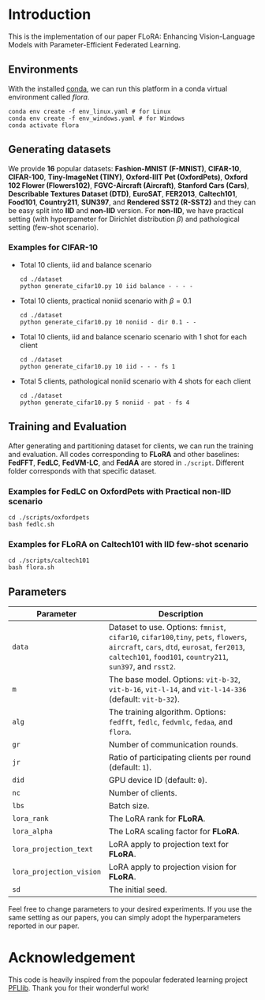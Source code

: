 # Introduction

This is the implementation of our paper FLoRA: Enhancing Vision-Language Models with Parameter-Efficient Federated Learning. 


## Environments
With the installed [conda](https://repo.anaconda.com/miniconda/Miniconda3-latest-Linux-x86_64.sh), we can run this platform in a conda virtual environment called *flora*. 
```
conda env create -f env_linux.yaml # for Linux
conda env create -f env_windows.yaml # for Windows
conda activate flora
```

## Generating datasets

We provide **16** popular datasets: **Fashion-MNIST (F-MNIST)**, **CIFAR-10**, **CIFAR-100**, **Tiny-ImageNet (TINY)**, **Oxford-IIIT Pet (OxfordPets)**, **Oxford 102 Flower (Flowers102)**, **FGVC-Aircraft (Aircraft)**, **Stanford Cars (Cars)**, **Describable Textures Dataset (DTD)**, **EuroSAT**, **FER2013**, **Caltech101**, **Food101**, **Country211**, **SUN397**, and **Rendered SST2 (R-SST2)** and they can be easy split into **IID** and **non-IID** version. For **non-IID**, we have practical setting (with hyperpameter for Dirichlet distribution $\beta$) and pathological setting (few-shot scenario). 

### Examples for **CIFAR-10**
- Total 10 clients, iid and balance scenario
    ```
    cd ./dataset
    python generate_cifar10.py 10 iid balance - - - - 
    ```

- Total 10 clients, practical noniid scenario with $\beta = 0.1$ 
    ```
    cd ./dataset
    python generate_cifar10.py 10 noniid - dir 0.1 - - 
    ```

- Total 10 clients, iid and balance scenario scenario with 1 shot for each client
    ```
    cd ./dataset
    python generate_cifar10.py 10 iid - - - fs 1  
    ```

- Total 5 clients, pathological noniid scenario with 4 shots for each client
    ```
    cd ./dataset
    python generate_cifar10.py 5 noniid - pat - fs 4 
    ```



## Training and Evaluation

After generating and partitioning dataset for clients, we can run the training and evaluation. All codes corresponding to **FLoRA** and other baselines: **FedFFT**, **FedLC**, **FedVM-LC**, and **FedAA** are stored in `./script`. Different folder corresponds with that specific dataset.

### Examples for **FedLC** on **OxfordPets** with **Practical non-IID** scenario
```
cd ./scripts/oxfordpets
bash fedlc.sh
```

### Examples for **FLoRA** on **Caltech101** with **IID few-shot** scenario
```
cd ./scripts/caltech101
bash flora.sh
```

## Parameters

| Parameter | Description |
| --------- | ----------- |
|`data`     | Dataset to use. Options: `fmnist`, `cifar10`, `cifar100`,`tiny`, `pets`, `flowers`, `aircraft`, `cars`, `dtd`, `eurosat`, `fer2013`, `caltech101`, `food101`, `country211`, `sun397`, and `rsst2`.|          
| `m`       | The base model. Options: `vit-b-32`, `vit-b-16`, `vit-l-14`, and `vit-l-14-336` (default: `vit-b-32`).|
| `alg`     | The training algorithm. Options: `fedfft`, `fedlc`, `fedvmlc`, `fedaa`, and `flora`.|
| `gr`      | Number of communication rounds. |
| `jr`      | Ratio of participating clients per round (default: `1`). |
| `did`     | GPU device ID (default: `0`). |
| `nc`      | Number of clients. |
| `lbs`     | Batch size. |
| `lora_rank`               | The LoRA rank for **FLoRA**.|
| `lora_alpha`              | The LoRA scaling factor for **FLoRA**.|
| `lora_projection_text`    | LoRA apply to projection text for **FLoRA**.|
| `lora_projection_vision`  | LoRA apply to projection vision for **FLoRA**.|
| `sd`      | The initial seed. |


Feel free to change parameters to your desired experiments. If you use the same setting as our papers, you can simply adopt the hyperparameters reported in our paper.

# Acknowledgement

This code is heavily inspired from the popoular federated learning project [PFLlib](https://github.com/TsingZ0/PFLlib). Thank you for their wonderful work!